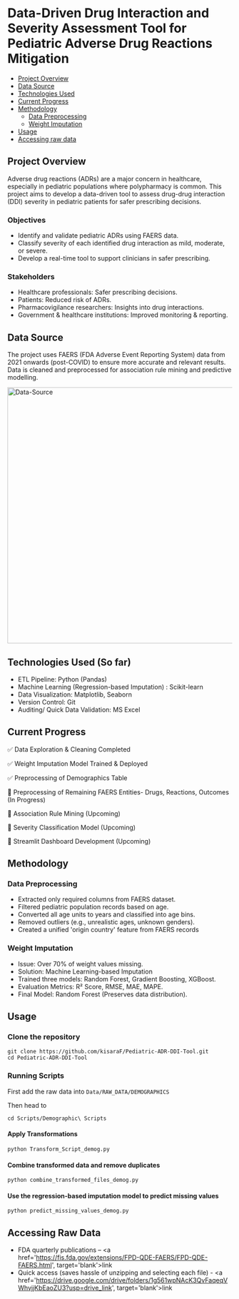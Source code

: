 # Data-Driven Drug Interaction and Severity Assessment Tool for Pediatric Adverse Drug Reactions Mitigation

* [Project Overview](#ovr)
* [Data Source](#erd)
* [Technologies Used](#tech)
* [Current Progress](#ip)
* [Methodology](#method)
	* [Data Preprocessing](#prep)
	* [Weight Imputation](#impute)
* [Usage](#using)
* [Accessing raw data](#access)

## <a name= "ovr"></a>Project Overview
Adverse drug reactions (ADRs) are a major concern in healthcare, especially in pediatric populations where polypharmacy is common. This project aims to develop a data-driven tool to assess drug-drug interaction (DDI) severity in pediatric patients for safer prescribing decisions.

### Objectives
* Identify and validate pediatric ADRs using FAERS data.
* Classify severity of each identified drug interaction as mild, moderate, or severe.
* Develop a real-time tool to support clinicians in safer prescribing.

### Stakeholders
* Healthcare professionals: Safer prescribing decisions.
* Patients: Reduced risk of ADRs.
* Pharmacovigilance researchers: Insights into drug interactions.
* Government & healthcare institutions: Improved monitoring & reporting.

## <a name= "erd"></a>Data Source
The project uses FAERS (FDA Adverse Event Reporting System) data from 2021 onwards (post-COVID) to ensure more accurate and relevant results. Data is cleaned and preprocessed for association rule mining and predictive modelling.


<img width="574" alt="Data-Source" src="https://github.com/user-attachments/assets/4e7a23d9-c8c7-4ec4-9b22-529c3744072e">

## <a name= "tech"></a>Technologies Used (So far)
* ETL Pipeline: Python (Pandas)
* Machine Learning (Regression-based Imputation) : Scikit-learn
* Data Visualization: Matplotlib, Seaborn
* Version Control: Git
* Auditing/ Quick Data Validation: MS Excel

## <a name= "ip"></a>Current Progress
✅ Data Exploration & Cleaning Completed

✅ Weight Imputation Model Trained & Deployed

✅ Preprocessing of Demographics Table

🔲 Preprocessing of Remaining FAERS Entities- Drugs, Reactions, Outcomes (In Progress)

🔲 Association Rule Mining (Upcoming)

🔲 Severity Classification Model (Upcoming)

🔲 Streamlit Dashboard Development (Upcoming)

## <a name= "method"></a>Methodology

### <a name= "prep"></a>Data Preprocessing
* Extracted only required columns from FAERS dataset.
* Filtered pediatric population records based on age.
* Converted all age units to years and classified into age bins.
* Removed outliers (e.g., unrealistic ages, unknown genders).
* Created a unified 'origin country' feature from FAERS records

### <a name= "impute"></a>Weight Imputation
* Issue: Over 70% of weight values missing.
* Solution: Machine Learning-based Imputation
* Trained three models: Random Forest, Gradient Boosting, XGBoost.
* Evaluation Metrics: R² Score, RMSE, MAE, MAPE.
* Final Model: Random Forest (Preserves data distribution).

## <a name= "using"></a>Usage

### Clone the repository
```
git clone https://github.com/kisaraF/Pediatric-ADR-DDI-Tool.git
cd Pediatric-ADR-DDI-Tool
```

### Running Scripts
First add the raw data into `Data/RAW_DATA/DEMOGRAPHICS`

Then head to 
```
cd Scripts/Demographic\ Scripts 
```

#### Apply Transformations
```
python Transform_Script_demog.py
```

#### Combine transformed data and remove duplicates
```
python combine_transformed_files_demog.py
```

#### Use the regression-based imputation model to predict missing values
```
python predict_missing_values_demog.py
```

## <a name= "access"></a>Accessing Raw Data
* FDA quarterly publications – <a  href='https://fis.fda.gov/extensions/FPD-QDE-FAERS/FPD-QDE-FAERS.html', target='blank'>link</a>
* Quick access (saves hassle of unzipping and selecting each file) - <a  href='https://drive.google.com/drive/folders/1g561wpNAcK3QvFaqeqVWhvjjKbEaoZU3?usp=drive_link', target='blank'>link</a>
